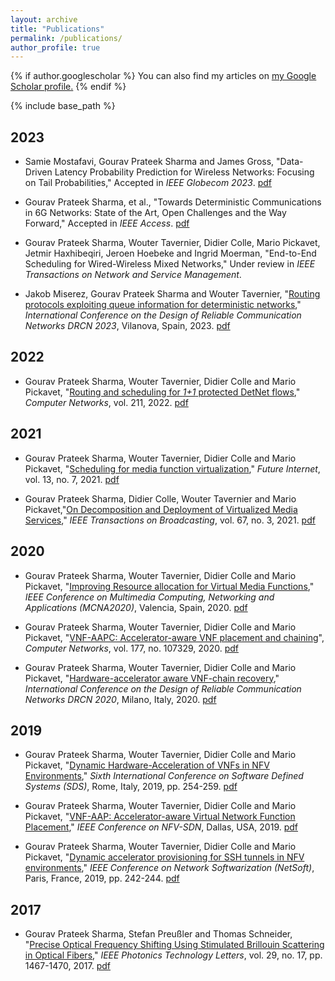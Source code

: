```yaml
---
layout: archive
title: "Publications"
permalink: /publications/
author_profile: true
---
```


{% if author.googlescholar %}
  You can also find my articles on <u><a href="{{author.googlescholar}}">my Google Scholar profile</a>.</u>
{% endif %}

{% include base_path %}


## 2023
 * Samie Mostafavi, Gourav Prateek Sharma and James Gross, "Data-Driven Latency Probability Prediction for Wireless Networks: Focusing on Tail Probabilities," Accepted in _IEEE Globecom 2023_. [pdf](https://arxiv.org/pdf/2307.10648.pdf)

* Gourav Prateek Sharma, et al., "Towards Deterministic Communications in 6G Networks: State of the Art, Open Challenges and the Way Forward," Accepted in _IEEE Access_. [pdf](https://arxiv.org/pdf/2304.01299.pdf)

* Gourav Prateek Sharma, Wouter Tavernier, Didier Colle, Mario Pickavet,
Jetmir Haxhibeqiri, Jeroen Hoebeke and Ingrid Moerman, "End-to-End Scheduling for Wired-Wireless Mixed Networks," Under review in _IEEE Transactions on Network and Service Management_.

* Jakob Miserez, Gourav Prateek Sharma and Wouter Tavernier, "[Routing protocols exploiting queue information for deterministic networks](https://ieeexplore.ieee.org/abstract/document/10108382)," _International Conference on the Design of Reliable Communication Networks DRCN 2023_, Vilanova, Spain, 2023. [pdf](https://gourav-prateek-sharma.github.io/files/publications/routing_proto_queue.pdf)

## 2022
* Gourav Prateek Sharma, Wouter Tavernier, Didier Colle and Mario Pickavet, "[Routing and scheduling for _1+1_ protected DetNet flows](https://www.sciencedirect.com/science/article/pii/S1389128622001372)," _Computer Networks_, vol. 211, 2022. [pdf](https://gourav-prateek-sharma.github.io/files/publications/1+1_rtsch_detnet.pdf)

## 2021
* Gourav Prateek Sharma, Wouter Tavernier, Didier Colle and Mario Pickavet, "[Scheduling for media function virtualization](https://www.mdpi.com/1999-5903/13/7/167)," _Future Internet_, vol. 13, no. 7, 2021. [pdf](https://gourav-prateek-sharma.github.io/files/publications/schd_mfv.pdf)

* Gourav Prateek Sharma, Didier Colle, Wouter Tavernier and Mario Pickavet,"[On Decomposition and Deployment of Virtualized Media Services](https://ieeexplore.ieee.org/abstract/document/9511328)," _IEEE Transactions on Broadcasting_, vol. 67, no. 3, 2021. [pdf](https://gourav-prateek-sharma.github.io/files/publications/deploy_decomp_mfv.pdf)

## 2020
* Gourav Prateek Sharma, Wouter Tavernier, Didier Colle and Mario Pickavet, "[Improving Resource allocation for Virtual Media Functions](https://ieeexplore.ieee.org/abstract/document/9264280)," _IEEE Conference on Multimedia Computing, Networking and Applications (MCNA2020)_, Valencia, Spain, 2020. [pdf](https://gourav-prateek-sharma.github.io/files/publications/resource_improv_vmf.pdf)

* Gourav Prateek Sharma, Wouter Tavernier, Didier Colle and Mario Pickavet, "[VNF-AAPC: Accelerator-aware VNF placement and chaining](https://www.sciencedirect.com/science/article/pii/S138912862030058X)", _Computer Networks_, vol. 177, no. 107329, 2020. [pdf](https://gourav-prateek-sharma.github.io/files/publications/vnf_aapc.pdf)

* Gourav Prateek Sharma, Wouter Tavernier, Didier Colle and Mario Pickavet, "[Hardware-accelerator aware VNF-chain recovery](https://ieeexplore.ieee.org/abstract/document/9089375)," _International Conference on the Design of Reliable Communication Networks DRCN 2020_, Milano, Italy, 2020. [pdf](https://gourav-prateek-sharma.github.io/files/publications/hw_accel_aware_vnf_recov.pdf)

## 2019
* Gourav Prateek Sharma, Wouter Tavernier, Didier Colle and Mario Pickavet, "[Dynamic Hardware-Acceleration of VNFs in NFV Environments](https://ieeexplore.ieee.org/abstract/document/8768671)," _Sixth International Conference on Software Defined Systems (SDS)_, Rome, Italy, 2019, pp. 254-259. [pdf](https://gourav-prateek-sharma.github.io/files/publications/dynamic_vnf_accel.pdf)

* Gourav Prateek Sharma, Wouter Tavernier, Didier Colle and Mario Pickavet, "[VNF-AAP: Accelerator-aware Virtual Network Function Placement](https://ieeexplore.ieee.org/abstract/document/9040061)," _IEEE Conference on NFV-SDN_, Dallas, USA, 2019. [pdf](https://gourav-prateek-sharma.github.io/files/publications/vnf_aap.pdf)

* Gourav Prateek Sharma, Wouter Tavernier, Didier Colle and Mario Pickavet, "[Dynamic accelerator provisioning for SSH tunnels in NFV environments](https://ieeexplore.ieee.org/abstract/document/8806690),"  _IEEE Conference on Network Softwarization (NetSoft)_, Paris, France, 2019, pp. 242-244. [pdf](https://gourav-prateek-sharma.github.io/files/publications/dynamic_ssh_accel.pdf)


## 2017
* Gourav Prateek Sharma, Stefan Preußler and Thomas Schneider, "[Precise Optical Frequency Shifting Using Stimulated Brillouin Scattering in Optical Fibers](https://ieeexplore.ieee.org/abstract/document/7987017/)," _IEEE Photonics Technology Letters_, vol. 29, no. 17, pp. 1467-1470, 2017. [pdf](https://gourav-prateek-sharma.github.io/files/precise_opt_freq_shift.pdf)
